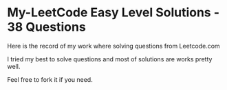 # My-LeetCode Easy Level Solutions - 38 Questions

Here is the record of my work where solving questions from Leetcode.com

I tried my best to solve questions and most of solutions are works pretty well.

Feel free to fork it if you need.
